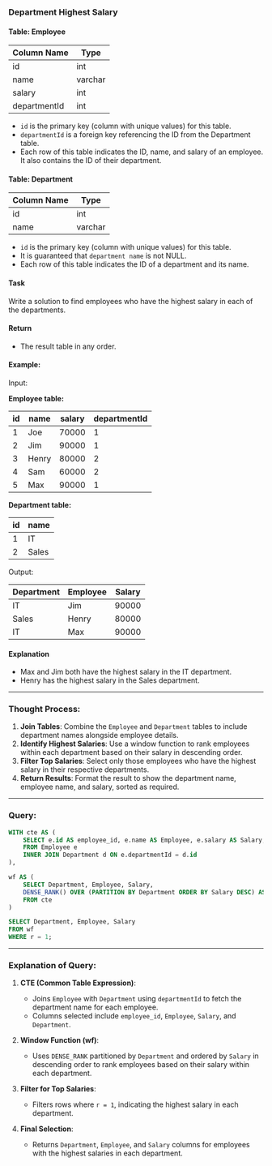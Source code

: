 
### Department Highest Salary

#### Table: Employee

| Column Name  | Type    |
|--------------|---------|
| id           | int     |
| name         | varchar |
| salary       | int     |
| departmentId | int     |

- `id` is the primary key (column with unique values) for this table.
- `departmentId` is a foreign key referencing the ID from the Department table.
- Each row of this table indicates the ID, name, and salary of an employee. It also contains the ID of their department.

#### Table: Department

| Column Name | Type    |
|-------------|---------|
| id          | int     |
| name        | varchar |

- `id` is the primary key (column with unique values) for this table.
- It is guaranteed that `department name` is not NULL.
- Each row of this table indicates the ID of a department and its name.

#### Task

Write a solution to find employees who have the highest salary in each of the departments.

#### Return
- The result table in any order.

#### Example:

Input:

**Employee table:**

| id | name  | salary | departmentId |
|----|-------|--------|--------------|
| 1  | Joe   | 70000  | 1            |
| 2  | Jim   | 90000  | 1            |
| 3  | Henry | 80000  | 2            |
| 4  | Sam   | 60000  | 2            |
| 5  | Max   | 90000  | 1            |

**Department table:**

| id | name  |
|----|-------|
| 1  | IT    |
| 2  | Sales |

Output:

| Department | Employee | Salary |
|------------|----------|--------|
| IT         | Jim      | 90000  |
| Sales      | Henry    | 80000  |
| IT         | Max      | 90000  |

#### Explanation
- Max and Jim both have the highest salary in the IT department.
- Henry has the highest salary in the Sales department.

---

### Thought Process:

1. **Join Tables**: Combine the `Employee` and `Department` tables to include department names alongside employee details.
2. **Identify Highest Salaries**: Use a window function to rank employees within each department based on their salary in descending order.
3. **Filter Top Salaries**: Select only those employees who have the highest salary in their respective departments.
4. **Return Results**: Format the result to show the department name, employee name, and salary, sorted as required.

---

### Query:

```sql
WITH cte AS (
    SELECT e.id AS employee_id, e.name AS Employee, e.salary AS Salary, d.name AS Department
    FROM Employee e
    INNER JOIN Department d ON e.departmentId = d.id
),

wf AS (
    SELECT Department, Employee, Salary,
    DENSE_RANK() OVER (PARTITION BY Department ORDER BY Salary DESC) AS r
    FROM cte
)

SELECT Department, Employee, Salary
FROM wf 
WHERE r = 1;
```

---

### Explanation of Query:

1. **CTE (Common Table Expression)**:
   - Joins `Employee` with `Department` using `departmentId` to fetch the department name for each employee.
   - Columns selected include `employee_id`, `Employee`, `Salary`, and `Department`.

2. **Window Function (wf)**:
   - Uses `DENSE_RANK` partitioned by `Department` and ordered by `Salary` in descending order to rank employees based on their salary within each department.

3. **Filter for Top Salaries**:
   - Filters rows where `r = 1`, indicating the highest salary in each department.

4. **Final Selection**:
   - Returns `Department`, `Employee`, and `Salary` columns for employees with the highest salaries in each department.
